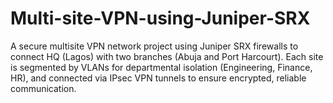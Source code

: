 # Multi-site-VPN-using-Juniper-SRX
A secure multisite VPN network project using Juniper SRX firewalls to connect HQ (Lagos) with two branches (Abuja and Port Harcourt). Each site is segmented by VLANs for departmental isolation (Engineering, Finance, HR), and connected via IPsec VPN tunnels to ensure encrypted, reliable communication. 
